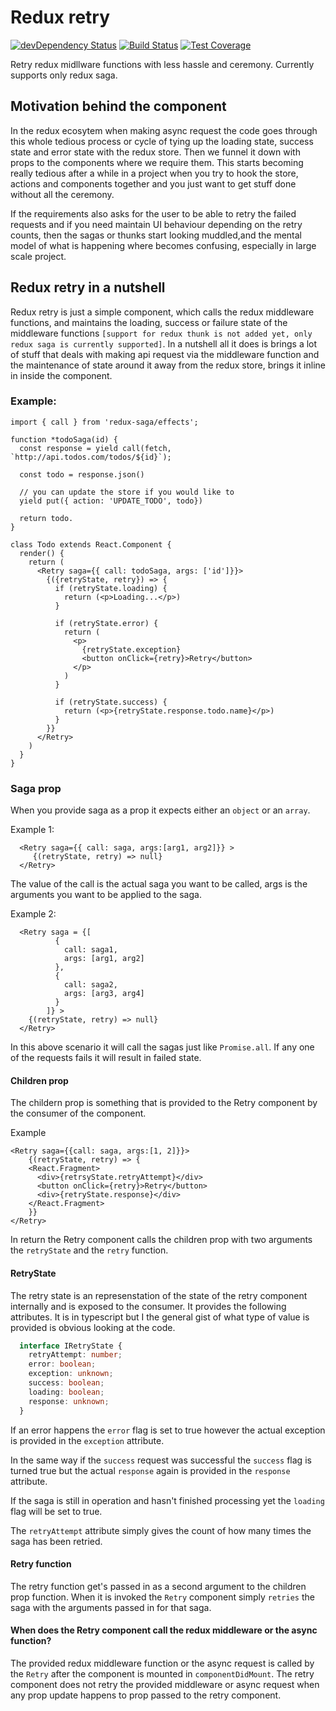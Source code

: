 Redux retry
=========================

[![devDependency Status](https://david-dm.org/timreynolds/typescript-npm-package-starter/dev-status.svg)](https://david-dm.org/timreynolds/typescript-npm-package-starter#info=devDependencies)
[![Build Status](https://travis-ci.com/nimeshgurung/redux-retry.svg?branch=master)](https://travis-ci.com/nimeshgurung/redux-retry)
[![Test Coverage](https://api.codeclimate.com/v1/badges/06a207879a7f0c4a2305/test_coverage)](https://codeclimate.com/github/nimeshgurung/redux-retry/test_coverage)

Retry redux midllware functions with less hassle and ceremony. Currently supports only redux saga.

## Motivation behind the component
In the redux ecosytem when making async request the code goes through this whole tedious process or cycle of tying up the loading state, success state and error state with the redux store. Then we funnel it down with props to the components where we require them. This starts becoming really tedious after a while in a project when you try to hook the store, actions and components together and you just want to get stuff done without all the ceremony.

If the requirements also asks for the user to be able to retry the failed requests and if you need maintain UI behaviour depending on the retry counts, then the sagas or thunks start looking muddled,and the mental model of what is happening where becomes confusing, especially in large scale project.
 
## Redux retry in a nutshell
Redux retry is just a simple component, which calls the redux middleware functions, and maintains the loading, success or failure state of the middleware functions `[support for redux thunk is not added yet, only redux saga is currently supported]`. In a nutshell all it does is brings a lot of stuff that deals with making api request via the middleware function and the maintenance of state around it away from the redux store, brings it inline in inside the component.

### Example:

```tsx
import { call } from 'redux-saga/effects';

function *todoSaga(id) {
  const response = yield call(fetch, `http://api.todos.com/todos/${id}`);

  const todo = response.json()

  // you can update the store if you would like to
  yield put({ action: 'UPDATE_TODO', todo})

  return todo.
}

class Todo extends React.Component {
  render() {
    return (
      <Retry saga={{ call: todoSaga, args: ['id']}}>
        {({retryState, retry}) => {
          if (retryState.loading) {
            return (<p>Loading...</p>)
          }

          if (retryState.error) {
            return (
              <p>
                {retryState.exception}
                <button onClick={retry}>Retry</button>
              </p>
            )
          }

          if (retryState.success) {
            return (<p>{retryState.response.todo.name}</p>)
          }
        }}
      </Retry>
    )
  }
}
```

### Saga prop

When you provide saga as a prop it expects either an `object` or an `array`.

Example 1:

```tsx
  <Retry saga={{ call: saga, args:[arg1, arg2]}} >
     {(retryState, retry) => null}
  </Retry>
```


The value of the call is the actual saga you want to be called, args is the arguments you want to be applied to the saga.


Example 2: 

```tsx
  <Retry saga = {[
          {
            call: saga1,
            args: [arg1, arg2]
          },
          {
            call: saga2,
            args: [arg3, arg4]
          }
        ]} >
    {(retryState, retry) => null}
  </Retry>
```

In this above scenario it will call the sagas just like `Promise.all`. If any one of the requests fails it will result in failed state.

#### Children prop

The childern prop is something that is provided to the Retry component by the consumer of the component.

Example


```tsx
<Retry saga={{call: saga, args:[1, 2]}}>
    {(retryState, retry) => {
    <React.Fragment>
      <div>{retrsyState.retryAttempt}</div>
      <button onClick={retry}>Retry</button>
      <div>{retryState.response}</div>
    </React.Fragment>
    }}
</Retry>
```

In return the Retry component calls the children prop with two arguments the `retryState` and the `retry` function.

#### RetryState

The retry state is an represenstation of the state of the retry component internally and is exposed to the consumer. It provides the following attributes. It is in typescript but I the general gist of what type of value is provided is obvious looking at the code.

```typescript
  interface IRetryState {
    retryAttempt: number;
    error: boolean;
    exception: unknown; 
    success: boolean;
    loading: boolean;
    response: unknown;
  }
```

If an error happens the `error` flag is set to true however the actual exception is provided in the `exception` attribute.

In the same way if the `success` request was successful the `success` flag is turned true but the actual `response` again is provided in the `response` attribute.

If the saga is still in operation and hasn't finished processing yet the `loading` flag will be set to true.

The `retryAttempt` attribute simply gives the count of how many times the saga has been retried.


#### Retry function

The retry function get's passed in as a second argument to the children prop function. When it is invoked the `Retry` component simply `retries` the saga with the arguments passed in for that saga.


#### When does the Retry component call the redux middleware or the async function?

The provided redux middleware function or the async request is called by the `Retry` after the component is mounted in `componentDidMount`. The retry component does not retry the provided middleware or async request when any prop update happens to prop passed to the retry component. 

